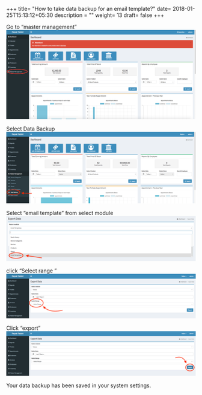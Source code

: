 +++
title= "How to take data backup for an email template?"
date= 2018-01-25T15:13:12+05:30
description = ""
weight= 13
draft= false
+++



Go to “master management”
![How to take data backup for an email template?](/images/data_back_up_email_template/go_to_master_management.png)

Select Data Backup
![How to take data backup for an email template?](/images/data_back_up_email_template/data_backup.png)


Select “email template” from select module
![How to take data backup for an email template?](/images/data_back_up_email_template/email_templates.png)

click “Select range ”
![How to take data backup for an email template?](/images/data_back_up_email_template/select_range.png)


Click “export”
![How to take data backup for an email template?](/images/data_back_up_email_template/export.png)


Your data backup has been saved in your system settings.

